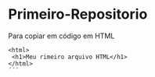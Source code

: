# Primeiro-Repositorio

Para copiar em código em HTML
```
<html>
 <h1>Meu rimeiro arquivo HTML</h1>
</html>
´´´
